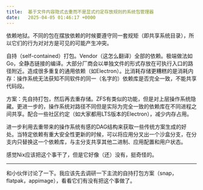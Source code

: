 ```yaml
---
title:  基于文件内容隐式去重而不是显式约定存放规则的系统包管理器
date:   2025-04-05 01:46:17 +0000
---
```


依赖地狱。不同的包在摆放依赖的时候要遵守同一套规矩（即共享系统目录），所以它们的行为对对方是可见的可能产生冲突。

自持（self-contained）打包。Vendor（这怎么翻译）全部的依赖。极端做法如Go，全静态链接的编译。大部分厂商会以单独文件的形式存放在可执行入口的路径附近。造成很多重复的通用依赖（如Electron）。比消耗存储更糟糕的是消耗内存：操作系统无法获知不同软件的同一（名字的）依赖库是否完全一致，不能共享代码段。

方案：先自持打包，然后再去重存储。ZFS有类似的功能，但是对上层操作系统隐藏。更进一步的，操作系统对路径不同但是实际为完全一致的依赖库在不同进程之间共享。配合一些社区约定（如大家都用LTS版本的Electron），减少内存占用。

进一步利用去重带来的操作系统有感的DAG结构来获取一些传统方案生成的好处。当特定依赖有重大安全性更新的时候，可以将应用分叉出一个沙盒分支，在分支内只替换这一个依赖库，与主分支共享其他二进制、应用配置和用户状态。

感觉Nix应该把这个事干了，但是它好像（还）没有，挺奇怪的。

----

和小伙伴讨论了一下。我应该先去调研一下主流的自持打包方案（snap，flatpak，appimage），看看它们有没有把这个事做了。
